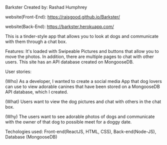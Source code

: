 Barkster Created by: Rashad Humphrey

website(Front-End): https://raisgood.github.io/Barkster/

website(Back-End): https://barkster.herokuapp.com/

This is a tinder-style app that allows you to look at dogs and communicate with them through a chat box.

Features:  It's loaded with Swipeable Pictures and buttons that allow you to move the photos.  In addition, there are multiple pages to chat with other users.  This site has an API database created on MongooseDB.

User stories:

(Who) As a developer, I wanted to create a social media App that dog lovers can use to view adorable canines that have been stored on a MongooseDB API database, which I created.

(What) Users want to view the dog pictures and chat with others in the chat box.

(Why) The users want to see adorable photos of dogs and communicate with the owner of that dog to possible meet for a doggy date.


Techologies used: Front-end(ReactJS, HTML, CSS), Back-end(Node-JS), Database (MongooseDB)

